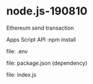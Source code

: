 # node.js-190810
Ethereum send transaction

Apps Script API
:npm install


file: .env

file: package.json (dependency)

file: index.js

